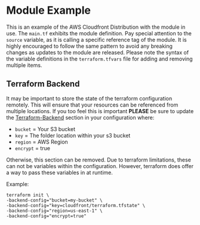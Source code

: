 # Module Example
This is an example of the AWS Cloudfront Distribution with the module in use. The `main.tf` exhibits the module definition.  Pay special attention to the `source` variable, as it is calling a specific reference tag of the module.  It is highly encouraged to follow the same pattern to avoid any breaking changes as updates to the module are released.  Please note the syntax of the variable definitions in the `terraform.tfvars` file for adding and removing multiple items. 

## Terraform Backend
It may be important to store the state of the terraform configuration remotely.  This will ensure that your resources can be referenced from multiple locations.  If you too feel this is important **PLEASE** be sure to update the [Terraform-Backend](https://github.com/jmgreg31/terraform_aws_cloudfront/blob/master/module/main.tf#L119-L126) section in your configuration where:

* `bucket`  = Your S3 bucket
* `key`     = The folder location within your s3 bucket
* `region`  = AWS Region
* `encrypt` = true

Otherwise, this section can be removed.  Due to terraform limitations, these can not be variables within the configuration.  However, terraform does offer a way to pass these variables in at runtime.

Example:
```
terraform init \
-backend-config="bucket=my-bucket" \
-backend-config="key=cloudfront/terraform.tfstate" \
-backend-config="region=us-east-1" \
-backend-config="encrypt=true"
```